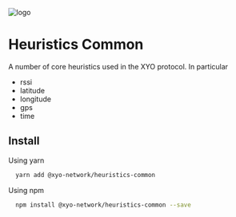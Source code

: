 [logo]: https://www.xy.company/img/home/logo_xy.png

![logo]

# Heuristics Common

A number of core heuristics used in the XYO protocol. In particular

- rssi
- latitude
- longitude
- gps
- time

## Install

Using yarn

```sh
  yarn add @xyo-network/heuristics-common
```

Using npm

```sh
  npm install @xyo-network/heuristics-common --save
```